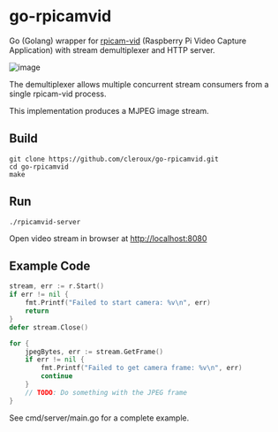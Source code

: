 # go-rpicamvid
Go (Golang) wrapper for [rpicam-vid](https://www.raspberrypi.com/documentation/computers/camera_software.html#rpicam-vid) (Raspberry Pi Video Capture Application) with stream demultiplexer and HTTP server.

![image](https://github.com/user-attachments/assets/76e7c56b-62cb-4710-8c2d-d339d3727e37)

The demultiplexer allows multiple concurrent stream consumers from a single rpicam-vid process.

This implementation produces a MJPEG image stream.

## Build

```shell
git clone https://github.com/cleroux/go-rpicamvid.git
cd go-rpicamvid
make
```

## Run

```shell
./rpicamvid-server
```

Open video stream in browser at [http://localhost:8080](http://localhost:8080)

## Example Code

```go
stream, err := r.Start()
if err != nil {
	fmt.Printf("Failed to start camera: %v\n", err)
	return
}
defer stream.Close()

for {
	jpegBytes, err := stream.GetFrame()
	if err != nil {
		fmt.Printf("Failed to get camera frame: %v\n", err)
		continue
	}
	// TODO: Do something with the JPEG frame
}
```

See cmd/server/main.go for a complete example.
